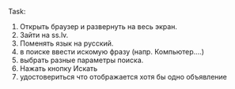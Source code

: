 Task:
1. Открыть браузер и развернуть на весь экран.
2. Зайти на ss.lv.
3. Поменять язык на русский.
4. в поиске ввести искомую фразу (напр. Компьютер....)
5. выбрать разные параметры поиска.
6. Нажать кнопку Искать
7. удостовериться что отображается хотя бы одно объявление